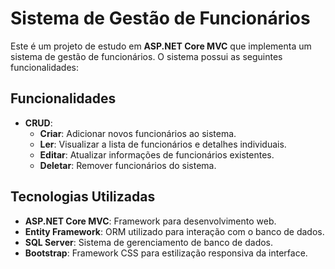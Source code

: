 # Sistema de Gestão de Funcionários

Este é um projeto de estudo em **ASP.NET Core MVC** que implementa um sistema de gestão de funcionários. O sistema possui as seguintes funcionalidades:

## Funcionalidades

- **CRUD**:
  - **Criar**: Adicionar novos funcionários ao sistema.
  - **Ler**: Visualizar a lista de funcionários e detalhes individuais.
  - **Editar**: Atualizar informações de funcionários existentes.
  - **Deletar**: Remover funcionários do sistema.

## Tecnologias Utilizadas

- **ASP.NET Core MVC**: Framework para desenvolvimento web.
- **Entity Framework**: ORM utilizado para interação com o banco de dados.
- **SQL Server**: Sistema de gerenciamento de banco de dados.
- **Bootstrap**: Framework CSS para estilização responsiva da interface.
